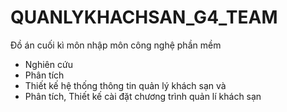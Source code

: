 ﻿# QUANLYKHACHSAN_G4_TEAM
Đồ án cuối kì môn nhập môn công nghệ phần mềm
- Nghiên cứu 
- Phân tích 
- Thiết kế hệ thống thông tin quản lý khách sạn và 
- Phân tích, Thiết kế cài đặt chương trình quản lí khách sạn


